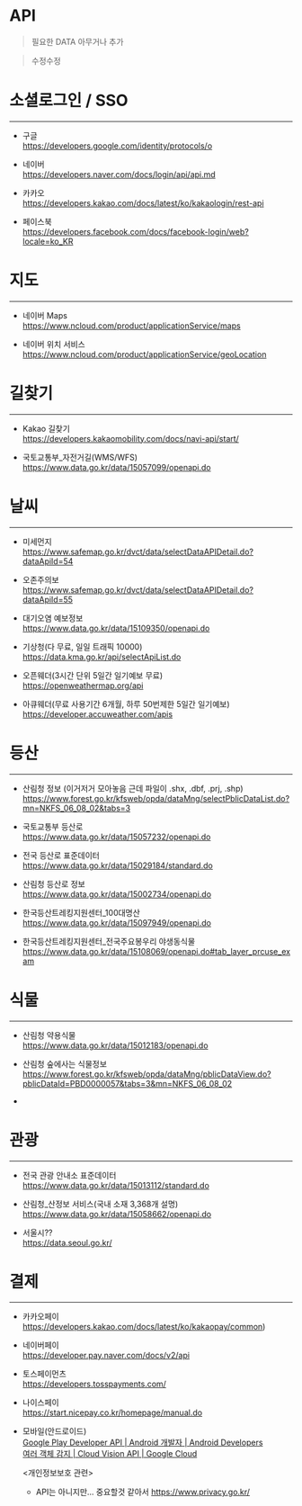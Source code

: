 # API

> 필요한 DATA 아무거나 추가

> 수정수정

# 소셜로그인 / SSO

---

- 구글  
  https://developers.google.com/identity/protocols/o

- 네이버  
  https://developers.naver.com/docs/login/api/api.md

- 카카오  
  https://developers.kakao.com/docs/latest/ko/kakaologin/rest-api

- 페이스북  
  https://developers.facebook.com/docs/facebook-login/web?locale=ko_KR

# 지도

---

- 네이버 Maps  
  https://www.ncloud.com/product/applicationService/maps

- 네이버 위치 서비스  
  https://www.ncloud.com/product/applicationService/geoLocation

# 길찾기

---

- Kakao 길찾기  
  https://developers.kakaomobility.com/docs/navi-api/start/  
  
- 국토교통부\_자전거길(WMS/WFS)  
  https://www.data.go.kr/data/15057099/openapi.do

# 날씨

---

- 미세먼지  
  https://www.safemap.go.kr/dvct/data/selectDataAPIDetail.do?dataApiId=54  
  
- 오존주의보   
  https://www.safemap.go.kr/dvct/data/selectDataAPIDetail.do?dataApiId=55  
  
- 대기오염 예보정보  
  https://www.data.go.kr/data/15109350/openapi.do  
  
- 기상청(다 무료, 일일 트래픽 10000)  
  https://data.kma.go.kr/api/selectApiList.do  
  
- 오픈웨더(3시간 단위 5일간 일기예보 무료)  
  https://openweathermap.org/api  
  
- 아큐웨더(무료 사용기간 6개월, 하루 50번제한 5일간 일기예보)  
  https://developer.accuweather.com/apis  
  

# 등산

---
- 산림청 정보 (이거저거 모아놓음 근데 파일이 .shx, .dbf, .prj, .shp)  
  https://www.forest.go.kr/kfsweb/opda/dataMng/selectPblicDataList.do?mn=NKFS_06_08_02&tabs=3  
  
- 국토교통부 등산로  
  https://www.data.go.kr/data/15057232/openapi.do  
  
- 전국 등산로 표준데이터  
  https://www.data.go.kr/data/15029184/standard.do  
  
- 산림청 등산로 정보    
  https://www.data.go.kr/data/15002734/openapi.do  
  
- 한국등산트레킹지원센터\_100대명산    
  https://www.data.go.kr/data/15097949/openapi.do  
  
- 한국등산트레킹지원센터\_전국주요봉우리 야생동식물  
  https://www.data.go.kr/data/15108069/openapi.do#tab_layer_prcuse_exam

# 식물

---

- 산림청 약용식물  
  https://www.data.go.kr/data/15012183/openapi.do  

- 산림청 숲에사는 식물정보
  https://www.forest.go.kr/kfsweb/opda/dataMng/pblicDataView.do?pblicDataId=PBD0000057&tabs=3&mn=NKFS_06_08_02   

- 

# 관광

---

- 전국 관광 안내소 표준데이터  
  https://www.data.go.kr/data/15013112/standard.do  
  
- 산림청\_산정보 서비스(국내 소재 3,368개 설명)  
  https://www.data.go.kr/data/15058662/openapi.do  
  
- 서울시??  
  https://data.seoul.go.kr/

# 결제

---

- 카카오페이  
  https://developers.kakao.com/docs/latest/ko/kakaopay/common)  
  
- 네이버페이  
  https://developer.pay.naver.com/docs/v2/api  

- 토스페이먼츠  
  https://developers.tosspayments.com/  

- 나이스페이  
  https://start.nicepay.co.kr/homepage/manual.do  

- 모바일(안드로이드)  
  [Google Play Developer API | Android 개발자 | Android Developers](https://developer.android.com/google/play/developer-api?hl=ko)  
  [여러 객체 감지 | Cloud Vision API | Google Cloud](https://cloud.google.com/vision/docs/object-localizer?hl=ko)  
  
  
  <개인정보보호 관련>
  - API는 아니지만... 중요할것 같아서
  https://www.privacy.go.kr/
